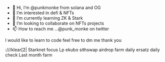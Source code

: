 - 👋 Hi, I’m @punkmonke from solana and OG
- 👀 I’m interested in defi & NFTs
- 🌱 I’m currently learning ZK & Stark 
- 💞️ I’m looking to collaborate on NFTs projects
- 📫 How to reach me ...@punk_monke on twitter

I would like to learn to code feel free to dm me thank you



:///klear[2|
Starknet focus
Lp ekubo sithswap
airdrop farm daily
ersatz
daily check
Last month farm

